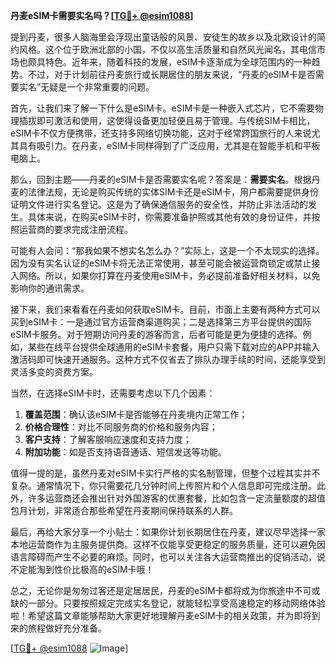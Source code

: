 **丹麦eSIM卡需要实名吗？[[TG💪+ @esim1088](https://t.me/s/esim1088)]**

提到丹麦，很多人脑海里会浮现出童话般的风景、安徒生的故乡以及北欧设计的简约风格。这个位于欧洲北部的小国，不仅以高生活质量和自然风光闻名，其电信市场也颇具特色。近年来，随着科技的发展，eSIM卡逐渐成为全球范围内的一种趋势。不过，对于计划前往丹麦旅行或长期居住的朋友来说，“丹麦的eSIM卡是否需要实名”无疑是一个非常重要的问题。

首先，让我们来了解一下什么是eSIM卡。eSIM卡是一种嵌入式芯片，它不需要物理插拔即可激活和使用，这使得设备更加轻便且易于管理。与传统SIM卡相比，eSIM卡不仅方便携带，还支持多网络切换功能，这对于经常跨国旅行的人来说尤其具有吸引力。在丹麦，eSIM卡同样得到了广泛应用，尤其是在智能手机和平板电脑上。

那么，回到主题——丹麦的eSIM卡是否需要实名呢？答案是：**需要实名**。根据丹麦的法律法规，无论是购买传统的实体SIM卡还是eSIM卡，用户都需要提供身份证明文件进行实名登记。这是为了确保通信服务的安全性，并防止非法活动的发生。具体来说，在购买eSIM卡时，你需要准备护照或其他有效的身份证件，并按照运营商的要求完成注册流程。

可能有人会问：“那我如果不想实名怎么办？”实际上，这是一个不太现实的选择。因为没有实名认证的eSIM卡将无法正常使用，甚至可能会被运营商锁定或禁止接入网络。所以，如果你打算在丹麦使用eSIM卡，务必提前准备好相关材料，以免影响你的通讯需求。

接下来，我们来看看在丹麦如何获取eSIM卡。目前，市面上主要有两种方式可以买到eSIM卡：一是通过官方运营商渠道购买；二是选择第三方平台提供的国际eSIM卡服务。对于短期访问丹麦的游客而言，后者可能是更为便捷的选择。例如，某些在线平台提供全球通用的eSIM卡套餐，用户只需下载对应的APP并输入激活码即可快速开通服务。这种方式不仅省去了排队办理手续的时间，还能享受到灵活多变的资费方案。

当然，在选择eSIM卡时，还需要考虑以下几个因素：

1. **覆盖范围**：确认该eSIM卡是否能够在丹麦境内正常工作；
2. **价格合理性**：对比不同服务商的价格和服务内容；
3. **客户支持**：了解客服响应速度和支持力度；
4. **附加功能**：如是否支持语音通话、短信发送等功能。

值得一提的是，虽然丹麦对eSIM卡实行严格的实名制管理，但整个过程其实并不复杂。通常情况下，你只需要花几分钟时间上传照片和个人信息即可完成注册。此外，许多运营商还会推出针对外国游客的优惠套餐，比如包含一定流量额度的超值包月计划，非常适合那些希望在丹麦期间保持联系的人群。

最后，再给大家分享一个小贴士：如果你计划长期居住在丹麦，建议尽早选择一家本地运营商作为主服务提供商。这样不仅能享受更稳定的服务质量，还可以避免因语言障碍而产生不必要的麻烦。同时，也可以关注各大运营商推出的促销活动，说不定能淘到性价比极高的eSIM卡哦！

总之，无论你是匆匆过客还是定居居民，丹麦的eSIM卡都将成为你旅途中不可或缺的一部分。只要按照规定完成实名登记，就能轻松享受高速稳定的移动网络体验啦！希望这篇文章能够帮助大家更好地理解丹麦eSIM卡的相关政策，并为即将到来的旅程做好充分准备。

[[TG💪+ @esim1088](https://t.me/s/esim1088) ![Image](https://i.postimg.cc/4NQfJmqS/Snipaste-2025-05-13-00-14-12.png)]